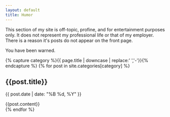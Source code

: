 ```yaml
---
layout: default
title: Humor
---
```


This section of my site is off-topic, profine, and for entertainment purposes only. It does not represent my professional life or that of my employer. There is a reason it's posts do not appear on the front page.

You have been warned.

{% capture category %}{{ page.title | downcase | replace:' ','-'}}{% endcapture %}
{% for post in site.categories[category] %}
<article>
  <h1 class="title">{{post.title}}</h1>
  <p class="date">{{ post.date | date: "%B %d, %Y" }}</p>
  {{post.content}}
</article>
{% endfor %}
